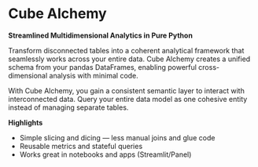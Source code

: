 # Cube Alchemy

**Streamlined Multidimensional Analytics in Pure Python**

Transform disconnected tables into a coherent analytical framework that seamlessly works across your entire data. Cube Alchemy creates a unified schema from your pandas DataFrames, enabling powerful cross-dimensional analysis with minimal code.

With Cube Alchemy, you gain a consistent semantic layer to interact with interconnected data. Query your entire data model as one cohesive entity instead of managing separate tables.

**Highlights**

- Simple slicing and dicing — less manual joins and glue code
- Reusable metrics and stateful queries
- Works great in notebooks and apps (Streamlit/Panel)
